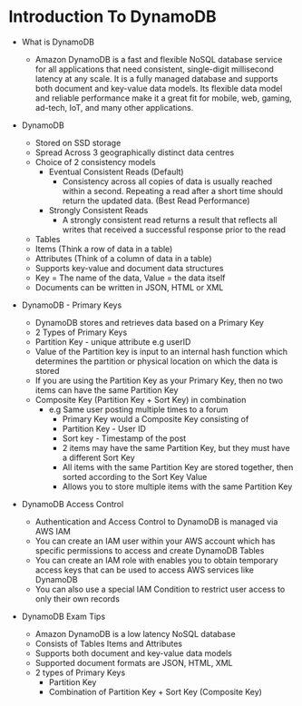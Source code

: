 # Introduction To DynamoDB

- What is DynamoDB
  - Amazon DynamoDB is a fast and flexible NoSQL database service for all applications that need consistent, single-digit millisecond latency at any scale. It is a fully managed database and supports both document and key-value data models. Its flexible data model and reliable performance make it a great fit for mobile, web, gaming, ad-tech, IoT, and many other applications.

- DynamoDB
  - Stored on SSD storage
  - Spread Across 3 geographically distinct data centres
  - Choice of 2 consistency models
    - Eventual Consistent Reads (Default)
      - Consistency across all copies of data is usually reached within a second. Repeating a read after a short time should return the updated data. (Best Read Performance)
    - Strongly Consistent Reads
      - A strongly consistent read returns a result that reflects all writes that received a successful response prior to the read
  - Tables
  - Items (Think a row of data in a table)
  - Attributes (Think of a column of data in a table)
  - Supports key-value and document data structures
  - Key = The name of the data, Value = the data itself
  - Documents can be written in JSON, HTML or XML

- DynamoDB - Primary Keys
   - DynamoDB stores and retrieves data based on a Primary Key
   - 2 Types of Primary Keys
   - Partition Key - unique attribute e.g userID
    - Value of the Partition key is input to an internal hash function which determines the partition or physical location on which the data is stored
    - If you are using the Partition Key as your Primary Key, then no two items can have the same Partition Key
  - Composite Key (Partition Key + Sort Key) in combination
    - e.g Same user posting multiple times to a forum
      - Primary Key would a Composite Key consisting of
      - Partition Key - User ID
      - Sort key - Timestamp of the post
      - 2 items may have the same Partition Key, but they must have a different Sort Key
      - All items with the same Partition Key are stored together, then sorted according to the Sort Key Value
      - Allows you to store multiple items with the same Partition Key

- DynamoDB Access Control
  - Authentication and Access Control to DynamoDB is managed via AWS IAM
  - You can create an IAM user within your AWS account which has specific permissions to access and create DynamoDB Tables
  - You can create an IAM role with enables you to obtain temporary access keys that can be used to access AWS services like DynamoDB
  - You can also use a special IAM Condition to restrict user access to only their own records   

- DynamoDB Exam Tips
  - Amazon DynamoDB is a low latency NoSQL database
  - Consists of Tables Items and Attributes
  - Supports both document and key-value data models
  - Supported document formats are JSON, HTML, XML
  - 2 types of Primary Keys
    - Partition Key
    - Combination of Partition Key + Sort Key (Composite Key)
